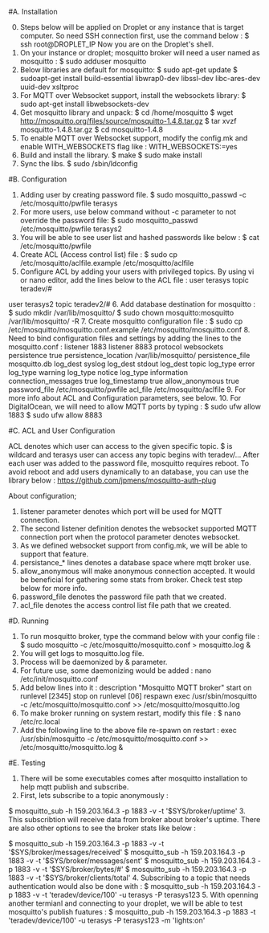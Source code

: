 #A. Installation

0. Steps below will be applied on Droplet or any instance that is target computer. 
So need SSH connection first, use the command below :
$ ssh root@DROPLET_IP
Now you are on the Droplet's shell.
1. On your instance or droplet; mosquitto broker will need a user named as mosquitto :
$ sudo adduser mosquitto
2. Below libraries are default for mosquitto: 
$ sudo apt-get update
$ sudoapt-get install build-essential libwrap0-dev libssl-dev libc-ares-dev uuid-dev xsltproc 
3. For MQTT over Websocket support, install the websockets library:
$ sudo apt-get install libwebsockets-dev
4. Get mosquitto library and unpack:
$ cd /home/mosquitto
$ wget http://mosquitto.org/files/source/mosquitto-1.4.8.tar.gz
$ tar xvzf mosquitto-1.4.8.tar.gz
$ cd mosquitto-1.4.8
5. To enable MQTT over Websocket support, modify the config.mk and enable WITH_WEBSOCKETS flag like :
WITH_WEBSOCKETS:=yes
6. Build and install the library.
$ make
$ sudo make install
7. Sync the libs.
$ sudo /sbin/ldconfig


#B. Configuration

1. Adding user by creating password file.
$ sudo mosquitto_passwd -c /etc/mosquitto/pwfile terasys
2. For more users, use below command without -c parameter to not override the password file:
$ sudo mosquitto_passwd /etc/mosquitto/pwfile terasys2
3. You will be able to see user list and hashed passwords like below :
$ cat /etc/mosquitto/pwfile
4. Create ACL (Access control list) file :
$ sudo cp /etc/mosquitto/aclfile.example /etc/mosquitto/aclfile
5. Configure ACL by adding your users with privileged topics. By using vi or nano editor, add the lines below to the ACL file :
user terasys
topic teradev/#

user terasys2
topic teradev2/#
6. Add database destination for mosquitto :
$ sudo mkdir /var/lib/mosquitto/
$ sudo chown mosquitto:mosquitto /var/lib/mosquitto/ -R
7. Create mosquitto configuration file :
$ sudo cp /etc/mosquitto/mosquitto.conf.example /etc/mosquitto/mosquitto.conf
8. Need to bind configuration files and settings by adding the lines to the mosquitto.conf :
listener 1883
listener 8883
protocol websockets
persistence true
persistence_location /var/lib/mosquitto/
persistence_file mosquitto.db
log_dest syslog
log_dest stdout
log_dest topic
log_type error
log_type warning
log_type notice
log_type information
connection_messages true
log_timestamp true
allow_anonymous true
password_file /etc/mosquitto/pwfile
acl_file /etc/mosquitto/aclfile
9. For more info about ACL and Configuration parameters, see below.
10. For DigitalOcean, we will need to allow MQTT ports by typing :
$ sudo ufw allow 1883
$ sudo ufw allow 8883

#C. ACL and User Configuration

ACL denotes which user can access to the given specific topic. 
$ is wildcard and terasys user can access any topic begins with teradev/...
After each user was added to the password file, mosquitto requires reboot. 
To avoid reboot and add users dynamically to an database, you can use the library below :
https://github.com/jpmens/mosquitto-auth-plug

About configuration;
1. listener parameter denotes which port will be used for MQTT connection.
2. The second listener definition denotes the websocket supported MQTT connection port when the protocol parameter denotes websocket.
3. As we defined websocket support from config.mk, we will be able to support that feature.
4. persistance_* lines denotes a database space where mqtt broker use.
5. allow_anonymous will make anonymous connection accepted. It would be beneficial for gathering some stats from broker. Check test step below for more info.
6. password_file denotes the password file path that we created.
7. acl_file denotes the access control list file path that we created.


#D. Running

1. To run mosquitto broker, type the command below with your config file :
$ sudo mosquitto -c /etc/mosquitto/mosquitto.conf > mosquitto.log &
2. You will get logs to mosquitto.log file.
3. Process will be daemonized by & parameter.
4. For future use, some daemonizing would be added :
nano /etc/init/mosquitto.conf
5. Add below lines into it :
description "Mosquitto MQTT broker"
start on runlevel [2345]
stop on runlevel [06]
respawn
exec /usr/sbin/mosquitto -c /etc/mosquitto/mosquitto.conf >> /etc/mosquitto/mosquitto.log
6. To make broker running on system restart, modify this file :
$ nano /etc/rc.local
7. Add the following line to the above file re-spawn on restart :
exec /usr/sbin/mosquitto -c /etc/mosquitto/mosquitto.conf >> /etc/mosquitto/mosquitto.log &

#E. Testing

1. There will be some executables comes after mosquitto installation to help mqtt publish and subscribe.
2. First, lets subscribe to a topic anonymously :

$ mosquitto_sub -h 159.203.164.3 -p 1883 -v -t '$SYS/broker/uptime'
3. This subscribtion will receive data from broker about broker's uptime. There are also other options to see the broker stats like below :

$ mosquitto_sub -h 159.203.164.3 -p 1883 -v -t '$SYS/broker/messages/received'
$ mosquitto_sub -h 159.203.164.3 -p 1883 -v -t '$SYS/broker/messages/sent'
$ mosquitto_sub -h 159.203.164.3 -p 1883 -v -t '$SYS/broker/bytes/#'
$ mosquitto_sub -h 159.203.164.3 -p 1883 -v -t '$SYS/broker/clients/total'
4. Subscribing to a topic that needs authentication would also be done with :
$ mosquitto_sub -h 159.203.164.3 -p 1883 -v -t 'teradev/device/100' -u terasys -P terasys123
5. With openning another termianl and connecting to your droplet, we will be able to test mosquitto's publish fuatures :
$ mosquitto_pub -h 159.203.164.3 -p 1883 -t 'teradev/device/100' -u terasys -P terasys123 -m 'lights:on'




